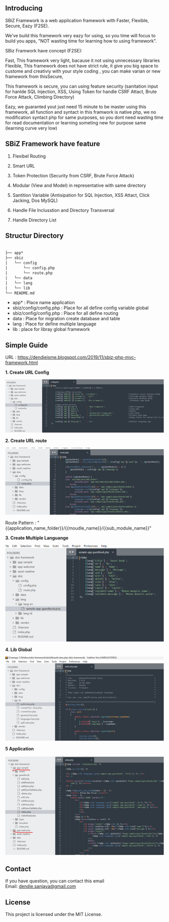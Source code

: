 ## Introducing
SBiZ Framework is a web application framework with Faster, Flexible, Secure, Eazy  (F2SE).

We’ve build this framework very eazy for using, so you time will focus to build you apps, "NOT wasting time for learning how to using framework".

SBiz Framwork have concept (F2SE):

Fast, This framework very light, bacause it not using unnecessary libraries
Flexible, This framework does not have strict rule, it give you big space to custome and creativiy with your style coding ,
you can make  varian or new framework from thisSecure, 

This framework is secure, you can using feature security (sanitation input for hanlde SQL Injection, XSS, Using Token for handle CSRF Attact, Brute Force Attack, Climbing Directory)

Eazy, we guaranted yout just need 15 minute to be master using this framework, all function and syntact in this framwork is native php, we no modification syntact php for same purposes, 
so  you dont need wasting time for read documentation or learning someting new for purpose same (learning curve very low)

##  SBiZ Framework have feature

1. Flexibel Routing

2. Smart URL

3. Token Protection (Security from CSRF, Brute Force Attack)

4. Modular (View and Model) in representative with same directory

5. Santition Variable (Antisipation for SQL Injection, XSS Attact, Click Jacking, Dos MySQL)

6. Handle File Inclusstion and Directory Transversal

7. Handle Directory List

## Structur Directory
<pre><code>
├── app*
├── sbiz
|   └── config
|       └── config.php
|       └── route.php    
|   └── data
|   └── lang    
|   └── lib
└── README.md
</code></pre>

- app*                     : Place name application
- sbiz/config/config.php   : Place for all define config variable global
- sbiz/config/config.php   : Place for all define routing 
- data                     : Place for migration create database and table
- lang                     : Place for define multiple language
- lib                      :  place for libray global framework 



## Simple Guide 
URL : https://dendieisme.blogspot.com/2019/11/sbiz-php-mvc-framework.html

**1. Create URL Config**

![Sampe Get API](./asset-readme/1.png)

**2. Create URL route**

![Sampe Get API](./asset-readme/2.png)

Route Pattern : "{{application_name_folder}}/{{moudle_name}}/{{sub_module_name}}"

**3. Create Multiple Languange**

![Sampe Get API](./asset-readme/3.png)

**4. Lib Global**

![Sampe Get API](./asset-readme/4.png)

**5 Application**

![Sampe Get API](./asset-readme/5.png)

## Contact

If you have question, you can contact this email   
Email: dendie.sanjaya@gmail.com

## License

This project is licensed under the MIT License.
